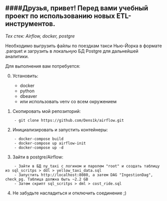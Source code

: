 ####Друзья, привет! Перед вами учебный проект по использованию новых ETL-инструментов. 
---
_Тех стек: Airflow, docker, postgre_

Необходимо выгрузить файлы по поездкам такси Нью-Йорка в формате .parquet и загрузить в локальную БД Postgre для дальнейшей аналитики. 

Для выполнения вам потребуется: 

0. Установить: 
    - docker
    - python
    - dbeaver 
    - или использовать venv со всем окружением

1. Скопировать мой репозиторий:
``````
    - git clone https://github.com/Dens1k/airflow.git
``````

2. Инициализировать и запустить контейнеры:
``````
    - docker-compose build
    - docker-compose up airflow-init
    - docker-compose up -d 
``````
3. Зайти в postgre/Airflow:
``````
    - Зайти в БД ny_taxi с логином и паролем "root" и создать таблицу из sql_scritps > ddl > yellow_taxi_data.sql
    - Запустить http://localhost:8080, а затем DAG "IngestionDag", check_pg. Таблица должна быть ~2.2 GB
    - Затем скрипт sql_scritps > dml > cost_ride.sql
``````
4. Не забудьте насладиться и отключить соединение ;) 
